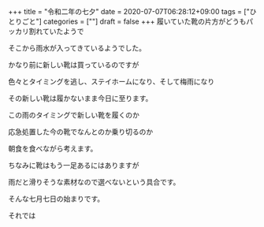 +++
title = "令和二年の七夕"
date = 2020-07-07T06:28:12+09:00
tags = ["ひとりごと"]
categories = [""]
draft = false
+++
履いていた靴の片方がどうもパッカリ割れていたようで

そこから雨水が入ってきているようでした。

かなり前に新しい靴は買っているのですが

色々とタイミングを逃し、ステイホームになり、そして梅雨になり

その新しい靴は履かないまま今日に至ります。

この雨のタイミングで新しい靴を履くのか

応急処置した今の靴でなんとのか乗り切るのか

朝食を食べながら考えます。

ちなみに靴はもう一足あるにはありますが

雨だと滑りそうな素材なので選べないという具合です。

そんな七月七日の始まりです。

それでは